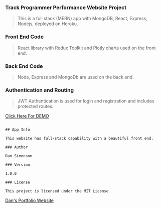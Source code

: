 ### Track Programmer Performance Website Project

> This is a full stack (MERN) app with MongoDB, React, Express, Nodejs, deployed on Heroku.

### Front End Code

> React library with Redux Toolkit and Plotly charts used on the front end.

### Back End Code

> Node, Express and MongoDb are used on the back end.

### Authentication and Routing

> JWT Authentication is used for login and registration and includes protected routes.

[Click Here For DEMO ](https://spa-mariposa.herokuapp.com/)

```

## App Info

This website has full-stack capability with a beautiful front end.

### Author

Dan Simonson

### Version

1.0.0

### License

This project is licensed under the MIT License

```

[Dan's Portfolio Website](https://mariposaweb.net)
